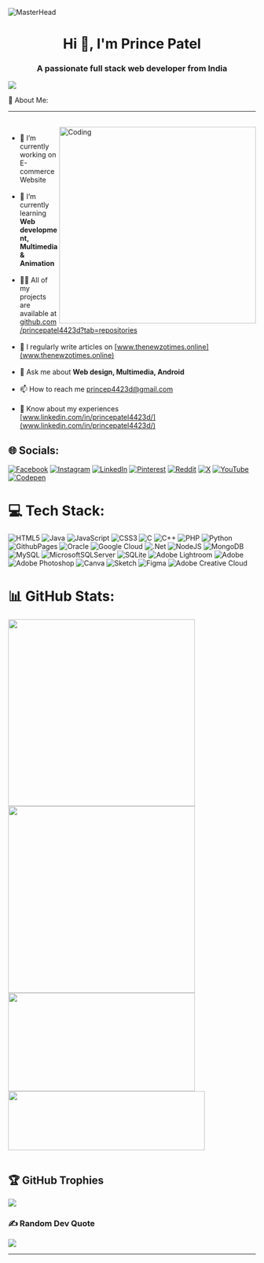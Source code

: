 ![MasterHead](https://user-images.githubusercontent.com/106918656/209438619-25091cdf-a126-4e95-a24c-5efdf8057606.gif)
<h1 align="center">Hi 👋, I'm Prince Patel</h1>
<h3 align="center">A passionate full stack web developer from India</h3>

[![](https://visitcount.itsvg.in/api?id=princepatel4423d&icon=1&color=1)](https://visitcount.itsvg.in)

 💫 About Me: <hr><br>
<img align="right" alt="Coding" width="400" src="https://i.pinimg.com/originals/02/74/20/0274207612d515f49012c87803a9e631.gif">
- 🔭 I’m currently working on E-commerce Website<br><br>
- 🌱 I’m currently learning **Web development, Multimedia & Animation**<br><br>
- 👨‍💻 All of my projects are available at [github.com/princepatel4423d?tab=repositories](github.com/princepatel4423d?tab=repositories)<br><br>
- 📝 I regularly write articles on [www.thenewzotimes.online](www.thenewzotimes.online)<br><br>
- 💬 Ask me about **Web design, Multimedia, Android**<br><br>
- 📫 How to reach me princep4423d@gmail.com<br><br>
- 📄 Know about my experiences [www.linkedin.com/in/princepatel4423d/](www.linkedin.com/in/princepatel4423d/)<br>


## 🌐 Socials:
[![Facebook](https://img.shields.io/badge/Facebook-%231877F2.svg?logo=Facebook&logoColor=white)](https://facebook.com/princepatel4423d) [![Instagram](https://img.shields.io/badge/Instagram-%23E4405F.svg?logo=Instagram&logoColor=white)](https://instagram.com/_prince.patel7_) [![LinkedIn](https://img.shields.io/badge/LinkedIn-%230077B5.svg?logo=linkedin&logoColor=white)](https://linkedin.com/in/princepatel4423d) [![Pinterest](https://img.shields.io/badge/Pinterest-%23E60023.svg?logo=Pinterest&logoColor=white)](https://pinterest.com/princep4423d) [![Reddit](https://img.shields.io/badge/Reddit-%23FF4500.svg?logo=Reddit&logoColor=white)](https://reddit.com/user/u/LegalDecision3039) [![X](https://img.shields.io/badge/X-black.svg?logo=X&logoColor=white)](https://x.com/@prince_patel011) [![YouTube](https://img.shields.io/badge/YouTube-%23FF0000.svg?logo=YouTube&logoColor=white)](https://youtube.com/@@princepatel4423d) [![Codepen](https://img.shields.io/badge/Codepen-000000?style=for-the-badge&logo=codepen&logoColor=white)](https://codepen.io/@cemeimem-the-builder) <br>

# 💻 Tech Stack:
![HTML5](https://img.shields.io/badge/html5-%23E34F26.svg?style=for-the-badge&logo=html5&logoColor=white) ![Java](https://img.shields.io/badge/java-%23ED8B00.svg?style=for-the-badge&logo=openjdk&logoColor=white) ![JavaScript](https://img.shields.io/badge/javascript-%23323330.svg?style=for-the-badge&logo=javascript&logoColor=%23F7DF1E) ![CSS3](https://img.shields.io/badge/css3-%231572B6.svg?style=for-the-badge&logo=css3&logoColor=white) ![C](https://img.shields.io/badge/c-%2300599C.svg?style=for-the-badge&logo=c&logoColor=white) ![C++](https://img.shields.io/badge/c++-%2300599C.svg?style=for-the-badge&logo=c%2B%2B&logoColor=white) ![PHP](https://img.shields.io/badge/php-%23777BB4.svg?style=for-the-badge&logo=php&logoColor=white) ![Python](https://img.shields.io/badge/python-3670A0?style=for-the-badge&logo=python&logoColor=ffdd54) ![GithubPages](https://img.shields.io/badge/github%20pages-121013?style=for-the-badge&logo=github&logoColor=white) ![Oracle](https://img.shields.io/badge/Oracle-F80000?style=for-the-badge&logo=oracle&logoColor=white) ![Google Cloud](https://img.shields.io/badge/GoogleCloud-%234285F4.svg?style=for-the-badge&logo=google-cloud&logoColor=white) ![.Net](https://img.shields.io/badge/.NET-5C2D91?style=for-the-badge&logo=.net&logoColor=white) ![NodeJS](https://img.shields.io/badge/node.js-6DA55F?style=for-the-badge&logo=node.js&logoColor=white) ![MongoDB](https://img.shields.io/badge/MongoDB-%234ea94b.svg?style=for-the-badge&logo=mongodb&logoColor=white) ![MySQL](https://img.shields.io/badge/mysql-4479A1.svg?style=for-the-badge&logo=mysql&logoColor=white) ![MicrosoftSQLServer](https://img.shields.io/badge/Microsoft%20SQL%20Server-CC2927?style=for-the-badge&logo=microsoft%20sql%20server&logoColor=white) ![SQLite](https://img.shields.io/badge/sqlite-%2307405e.svg?style=for-the-badge&logo=sqlite&logoColor=white) ![Adobe Lightroom](https://img.shields.io/badge/Adobe%20Lightroom-31A8FF.svg?style=for-the-badge&logo=Adobe%20Lightroom&logoColor=white) ![Adobe](https://img.shields.io/badge/adobe-%23FF0000.svg?style=for-the-badge&logo=adobe&logoColor=white) ![Adobe Photoshop](https://img.shields.io/badge/adobe%20photoshop-%2331A8FF.svg?style=for-the-badge&logo=adobe%20photoshop&logoColor=white) ![Canva](https://img.shields.io/badge/Canva-%2300C4CC.svg?style=for-the-badge&logo=Canva&logoColor=white) ![Sketch](https://img.shields.io/badge/Sketch-FFB387?style=for-the-badge&logo=sketch&logoColor=black) ![Figma](https://img.shields.io/badge/figma-%23F24E1E.svg?style=for-the-badge&logo=figma&logoColor=white) ![Adobe Creative Cloud](https://img.shields.io/badge/Adobe%20Creative%20Cloud-DA1F26.svg?style=for-the-badge&logo=Adobe%20Creative%20Cloud&logoColor=white) <br>

# 📊 GitHub Stats:
<img align="left" width="380" src="https://github-readme-stats.vercel.app/api?username=princepatel4423d&theme=dark&hide_border=false&include_all_commits=false&count_private=false">

<img align="center" width="380px" src="https://github-readme-streak-stats.herokuapp.com/?user=princepatel4423d&theme=dark&hide_border=false">

<img align="left" width="380px" height="200px" src="https://github-contributor-stats.vercel.app/api?username=princepatel4423d&limit=5&theme=dark&combine_all_yearly_contributions=true">

<img align="center" width="400px" height="120px" src="https://github-readme-stats.vercel.app/api/top-langs/?username=princepatel4423d&theme=dark&hide_border=false&include_all_commits=false&count_private=false&layout=compact">
<br><br>


## 🏆 GitHub Trophies
![](https://github-profile-trophy.vercel.app/?username=princepatel4423d&theme=onedark&no-frame=false&no-bg=false&margin-w=4)

### ✍️ Random Dev Quote
![](https://quotes-github-readme.vercel.app/api?type=horizontal&theme=radical)


---

<!-- Proudly created with GPRM ( https://gprm.itsvg.in ) -->

<!---
princepatel4423d/princepatel4423d is a ✨ special ✨ repository because its `README.md` (this file) appears on your GitHub profile.
You can click the Preview link to take a look at your changes.
--->
